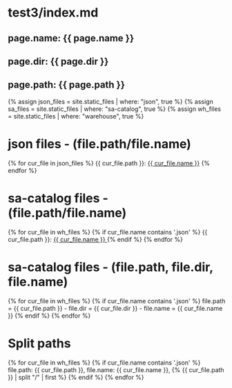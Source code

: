 # test3/index.md
## page.name: {{ page.name }}
## page.dir: {{ page.dir }}
## page.path: {{ page.path }}


{% assign json_files = site.static_files | where: "json", true %}
{% assign sa_files = site.static_files | where: "sa-catalog", true %}
{% assign wh_files = site.static_files | where: "warehouse", true %}


# json files - (file.path/file.name)
{% for cur_file in json_files %}
  {{ cur_file.path }}: <a href="{{ site.baseurl }}{{ cur_file.path }}">{{ cur_file.name }}</a>
{% endfor %}

# sa-catalog files - (file.path/file.name)
{% for cur_file in wh_files %}
  {% if cur_file.name contains '.json' %}
  {{ cur_file.path }}: <a href="{{ site.baseurl }}{{ cur_file.path }}"> {{ cur_file.name }} </a>
  {% endif %}
{% endfor %}

# sa-catalog files - (file.path, file.dir, file.name)
{% for cur_file in wh_files %}
  {% if cur_file.name contains '.json' %}
  file.path = {{ cur_file.path }} - file.dir = {{ cur_file.dir }} - file.name = {{ cur_file.name }}
  {% endif %}
{% endfor %}

# Split paths
{% for cur_file in wh_files %}
  {% if cur_file.name contains '.json' %}
  file.path: {{ cur_file.path }}, file.name: {{ cur_file.name }}, {% {{ cur_file.path }} | split "/" | first %}
  {% endif %}
{% endfor %}
